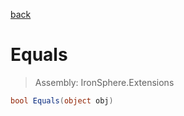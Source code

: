 ﻿

[back](/IronSphere.Extensions/types/DictionaryExtension)

# Equals

> Assembly: IronSphere.Extensions

```csharp
bool Equals(object obj)
```



 